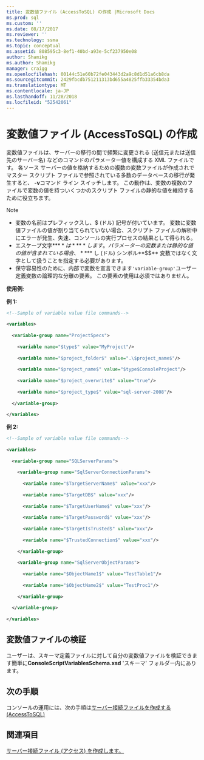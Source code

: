 ```yaml
---
title: 変数値ファイル (AccessToSQL) の作成 |Microsoft Docs
ms.prod: sql
ms.custom: ''
ms.date: 08/17/2017
ms.reviewer: ''
ms.technology: ssma
ms.topic: conceptual
ms.assetid: 808595c3-8ef1-40bd-a93e-5cf237950e08
author: Shamikg
ms.author: Shamikg
manager: craigg
ms.openlocfilehash: 00144c51e60b72fe043443d2a9c8d1d51a6cb8da
ms.sourcegitcommit: 2429fbcdb751211313bd655a4825ffb33354bda3
ms.translationtype: MT
ms.contentlocale: ja-JP
ms.lasthandoff: 11/28/2018
ms.locfileid: "52542061"
---
```

# <a name="creating-variable-value-files-accesstosql"></a>変数値ファイル (AccessToSQL) の作成
変数値ファイルは、サーバーの移行の間で頻繁に変更される (送信元または送信先のサーバー名) などのコマンドのパラメーター値を構成する XML ファイルです。 各ソース サーバーの値を格納するための複数の変数ファイルが作成されでマスター スクリプト ファイルで参照されている多数のデータベースの移行が発生すると、 **-v**コマンド ライン スイッチします。 この動作は、変数の複数のファイルで変数の値を持ついくつかのスクリプト ファイルの静的な値を維持するために役立ちます。  
  
> [!NOTE]  
> -  変数の名前はプレフィックスし、$ (ドル) 記号が付いています。 変数に変数値ファイルの値が割り当てられていない場合、スクリプト ファイルの解析中にエラーが発生、失速、コンソールの実行プロセスの結果として得られる。  
> -  エスケープ文字**$** は **$$** します。 パラメーターの変数または静的な値の値が含まれている場合、 **$** し (ドル) シンボル**$$** 変数ではなく文字として扱うことを指定する必要があります。  
> -  保守容易性のために、内部で変数を宣言できます`'variable-group'`ユーザー定義変数の論理的な分離の要素。  この要素の使用は必須ではありません。  
  
**使用例:**  
  
**例 1:**  
  
```xml  
<!--Sample of variable value file commands-->  
  
<variables>  
  
  <variable-group name="ProjectSpecs">  
  
    <variable name="$type$" value="MyProject"/>  
  
    <variable name="$project_folder$" value=".\$project_name$"/>  
  
    <variable name="$project_name$" value="$type$ConsoleProject"/>  
  
    <variable name="$project_overwrite$" value="true"/>  
  
    <variable name="$project_type$" value="sql-server-2008"/>  
  
  </variable-group>  
  
</variables>  
```  
**例 2:**  
  
```xml  
<!--Sample of variable value file commands-->  
  
<variables>  
  
  <variable-group name="SQLServerParams">  
  
    <variable-group name="SqlServerConnectionParams">  
  
      <variable name="$TargetServerName$" value="xxx"/>  
  
      <variable name="$TargetDB$" value="xxx"/>  
  
      <variable name="$TargetUserName$" value="xxx"/>  
  
      <variable name="$TargetPassword$" value="xxx"/>  
  
      <variable name="$TargetIsTrusted$" value="xxx"/>  
  
      <variable name="$TrustedConnection$" value="xxx"/>  
  
    </variable-group>  
  
    <variable-group name="SqlServerObjectParams">  
  
      <variable name="$ObjectName1$" value="TestTable1"/>  
  
      <variable name="$ObjectName2$" value="TestProc1"/>  
  
    </variable-group>  
  
  </variable-group>  
  
</variables>  
```  
  
## <a name="variable-value-file-validation"></a>変数値ファイルの検証  
ユーザーは、スキーマ定義ファイルに対して自分の変数値ファイルを検証できます簡単に**ConsoleScriptVariablesSchema.xsd** 'スキーマ' フォルダー内にあります。  
  
## <a name="next-step"></a>次の手順  
コンソールの運用には、次の手順は[サーバー接続ファイルを作成する&#40;AccessToSQL&#41;](../../ssma/access/creating-the-server-connection-files-accesstosql.md)  
  
## <a name="see-also"></a>関連項目  
[サーバー接続ファイル (アクセス) を作成します。](https://msdn.microsoft.com/829153be-aa8e-4162-87e8-69882feecf19)  
  
